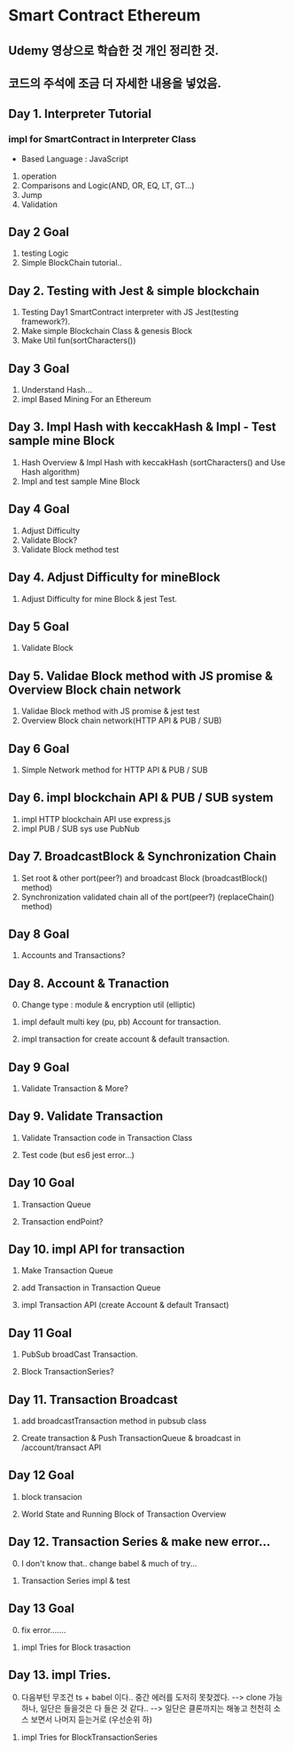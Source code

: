 # Smart Contract Ethereum

## Udemy 영상으로 학습한 것 개인 정리한 것.

## 코드의 주석에 조금 더 자세한 내용을 넣었음.

## Day 1. Interpreter Tutorial

### impl for SmartContract in Interpreter Class

- Based Language : JavaScript

1. operation
2. Comparisons and Logic(AND, OR, EQ, LT, GT...)
3. Jump
4. Validation

## Day 2 Goal

1. testing Logic
2. Simple BlockChain tutorial..

## Day 2. Testing with Jest & simple blockchain

1. Testing Day1 SmartContract interpreter with JS Jest(testing framework?).
2. Make simple Blockchain Class & genesis Block
3. Make Util fun(sortCharacters())

## Day 3 Goal

1. Understand Hash...
2. impl Based Mining For an Ethereum

## Day 3. Impl Hash with keccakHash & Impl - Test sample mine Block

1. Hash Overview & Impl Hash with keccakHash (sortCharacters() and Use Hash algorithm)
2. Impl and test sample Mine Block

## Day 4 Goal

1. Adjust Difficulty
2. Validate Block?
3. Validate Block method test

## Day 4. Adjust Difficulty for mineBlock

1. Adjust Difficulty for mine Block & jest Test.

## Day 5 Goal

1. Validate Block

## Day 5. Validae Block method with JS promise & Overview Block chain network

1. Validae Block method with JS promise & jest test
2. Overview Block chain network(HTTP API & PUB / SUB)

## Day 6 Goal

1. Simple Network method for HTTP API & PUB / SUB

## Day 6. impl blockchain API & PUB / SUB system

1. impl HTTP blockchain API use express.js
2. impl PUB / SUB sys use PubNub

## Day 7. BroadcastBlock & Synchronization Chain

1. Set root & other port(peer?) and broadcast Block (broadcastBlock() method)
2. Synchronization validated chain all of the port(peer?) (replaceChain() method)

## Day 8 Goal

1. Accounts and Transactions?

## Day 8. Account & Tranaction

0. Change type : module & encryption util (elliptic)

1. impl default multi key (pu, pb) Account for transaction.

2. impl transaction for create account & default transaction.

## Day 9 Goal

1. Validate Transaction & More?

## Day 9. Validate Transaction

1. Validate Transaction code in Transaction Class

2. Test code (but es6 jest error...)

## Day 10 Goal

1. Transaction Queue

2. Transaction endPoint?

## Day 10. impl API for transaction

1. Make Transaction Queue

2. add Transaction in Transaction Queue

3. impl Transaction API (create Account & default Transact)

## Day 11 Goal

1. PubSub broadCast Transaction.

2. Block TransactionSeries?

## Day 11. Transaction Broadcast

1. add broadcastTransaction method in pubsub class

2. Create transaction & Push TransactionQueue & broadcast
   in /account/transact API

## Day 12 Goal

1. block transacion

2. World State and Running Block of Transaction Overview

## Day 12. Transaction Series & make new error...

0. I don't know that.. change babel & much of try...

1. Transaction Series impl & test

## Day 13 Goal

0. fix error.......

1. impl Tries for Block trasaction

## Day 13. impl Tries.

0. 다음부턴 무조건 ts + babel 이다.. 중간 에러를 도저히 못찾겠다.
   --> clone 가능하나, 일단은 들을것은 다 들은 것 같다..
   --> 일단은 클론까지는 해놓고 천천히 소스 보면서 나머지 듣는거로
   (우선순위 하)

1. impl Tries for BlockTransactionSeries
